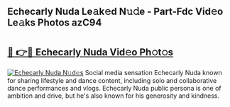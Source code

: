 ## Echecarly Nuda Le𝚊k𝚎d N𝚞𝚍e - Part-Fdc Vid𝚎o Le𝚊ks Photos azC94

# <h2><a href="http://fbc7e9.evod.top/?m=Echecarly+Nuda">🔗 👉🔴 Echecarly Nuda Vid𝚎o Ph𝚘t𝚘s</a></h2>

[![Echecarly Nuda N𝚞d𝚎s](https://i.imgur.com/8V9OHl7.gif)](http://fbc7e9.evod.top/?m=Echecarly+Nuda)
Social media sensation Echecarly Nuda known for sharing lifestyle and dance content, including solo and collaborative dance performances and vlogs. Echecarly Nuda public persona is one of ambition and drive, but he's also known for his generosity and kindness. 

